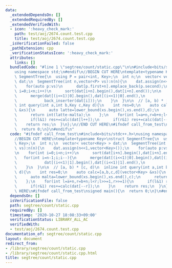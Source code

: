 ```yaml
---
data:
  _extendedDependsOn: []
  _extendedRequiredBy: []
  _extendedVerifiedWith:
  - icon: ':heavy_check_mark:'
    path: test/aoj/2674.count.test.cpp
    title: test/aoj/2674.count.test.cpp
  _isVerificationFailed: false
  _pathExtension: cpp
  _verificationStatusIcon: ':heavy_check_mark:'
  attributes:
    links: []
  bundledCode: "#line 1 \"segtree/count/static.cpp\"\n\n#include<bits/stdc++.h>\n\
    using namespace std;\n#endif\n//BEGIN CUT HERE\ntemplate<typename Key>\nstruct\
    \ SegmentTree{\n  using P = pair<int, Key>;\n  int n;\n  vector< vector<Key> >\
    \ dat;\n  SegmentTree(int n,vector<P> vs):n(n){\n    dat.assign(n<<1,vector<Key>());\n\
    \    for(auto p:vs)\n      dat[p.first+n].emplace_back(p.second);\n\n    for(int\
    \ i=0;i<n;i++)\n      sort(dat[i+n].begin(),dat[i+n].end());\n\n    for(int i=n-1;i;i--){\n\
    \      merge(dat[(i<<1)|0].begin(),dat[(i<<1)|0].end(),\n            dat[(i<<1)|1].begin(),dat[(i<<1)|1].end(),\n\
    \            back_inserter(dat[i]));\n    }\n  }\n\n  // [a, b) * [c, d)\n  inline\
    \ int query(int a,int b,Key c,Key d){\n    int res=0;\n    auto calc=[a,b,c,d](vector<Key>\
    \ &xs){\n      auto latte=lower_bound(xs.begin(),xs.end(),d);\n      auto malta=lower_bound(xs.begin(),xs.end(),c);\n\
    \      return int(latte-malta);\n    };\n    for(int l=a+n,r=b+n;l<r;l>>=1,r>>=1){\n\
    \      if(l&1) res+=calc(dat[l++]);\n      if(r&1) res+=calc(dat[--r]);\n    }\n\
    \    return res;\n  }\n};\n//END CUT HERE\n#ifndef call_from_test\nsigned main(){\n\
    \  return 0;\n}\n#endif\n"
  code: "#ifndef call_from_test\n#include<bits/stdc++.h>\nusing namespace std;\n#endif\n\
    //BEGIN CUT HERE\ntemplate<typename Key>\nstruct SegmentTree{\n  using P = pair<int,\
    \ Key>;\n  int n;\n  vector< vector<Key> > dat;\n  SegmentTree(int n,vector<P>\
    \ vs):n(n){\n    dat.assign(n<<1,vector<Key>());\n    for(auto p:vs)\n      dat[p.first+n].emplace_back(p.second);\n\
    \n    for(int i=0;i<n;i++)\n      sort(dat[i+n].begin(),dat[i+n].end());\n\n \
    \   for(int i=n-1;i;i--){\n      merge(dat[(i<<1)|0].begin(),dat[(i<<1)|0].end(),\n\
    \            dat[(i<<1)|1].begin(),dat[(i<<1)|1].end(),\n            back_inserter(dat[i]));\n\
    \    }\n  }\n\n  // [a, b) * [c, d)\n  inline int query(int a,int b,Key c,Key\
    \ d){\n    int res=0;\n    auto calc=[a,b,c,d](vector<Key> &xs){\n      auto latte=lower_bound(xs.begin(),xs.end(),d);\n\
    \      auto malta=lower_bound(xs.begin(),xs.end(),c);\n      return int(latte-malta);\n\
    \    };\n    for(int l=a+n,r=b+n;l<r;l>>=1,r>>=1){\n      if(l&1) res+=calc(dat[l++]);\n\
    \      if(r&1) res+=calc(dat[--r]);\n    }\n    return res;\n  }\n};\n//END CUT\
    \ HERE\n#ifndef call_from_test\nsigned main(){\n  return 0;\n}\n#endif\n"
  dependsOn: []
  isVerificationFile: false
  path: segtree/count/static.cpp
  requiredBy: []
  timestamp: '2020-10-27 18:08:33+09:00'
  verificationStatus: LIBRARY_ALL_AC
  verifiedWith:
  - test/aoj/2674.count.test.cpp
documentation_of: segtree/count/static.cpp
layout: document
redirect_from:
- /library/segtree/count/static.cpp
- /library/segtree/count/static.cpp.html
title: segtree/count/static.cpp
---
```

